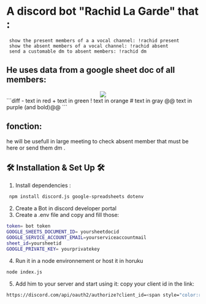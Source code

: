 
# A discord bot "Rachid La Garde" that :

     show the present members of a a vocal channel: !rachid present
     show the absent members of a vocal channel: !rachid absent
     send a customable dm to absent members: !rachid dm 

## He uses data from a google sheet doc of all members:

  <div align="center">
  <img src="https://i.ibb.co/jr0ttcF/chrome-sbt-T1gejc-C.png" />
</div>
```diff
- text in red
+ text in green
! text in orange
# text in gray
@@ text in purple (and bold)@@
```

## fonction:
 
 he will be usefull in large meeting to check absent member that must be here or send them dm .
 
 ## 🛠 Installation & Set Up 🛠
 
1. Install dependencies :
  ```sh
   npm install discord.js google-spreadsheets dotenv
   ```  
2. Create a Bot in discord developer portal
3. Create a .env file and copy and fill those:
```sh
token= bot token
GOOGLE_SHEETS_DOCUMENT_ID= yoursheetdocid
GOOGLE_SERVICE_ACCOUNT_EMAIL=yourserviceaccountmail
sheet_id=yoursheetid
GOOGLE_PRIVATE_KEY= yourprivatekey
```
4. Run it in a node environnement or host it in horuku
```sh
node index.js
```
5. Add him to your server and start using it:
copy your client id in the link:
```sh
https://discord.com/api/oauth2/authorize?client_id=<span style="color:red">here</span>&permissions=0&scope=bot%20applications.commands
```


